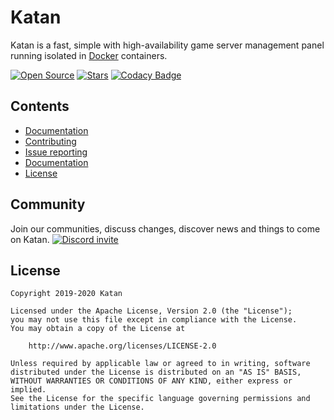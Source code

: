 # Katan
Katan is a fast, simple with high-availability game server management panel running isolated in [Docker](https://www.docker.com/) containers.

[![Open Source](https://badges.frapsoft.com/os/v1/open-source.svg?v=103)](https://github.com/ellerbrock/open-source-badges/)
[![Stars](https://img.shields.io/github/stars/KatanPanel/Katan.svg?color=1bcc1b)](https://github.com/KatanPanel/Katan/stargazers)
[![Codacy Badge](https://api.codacy.com/project/badge/Grade/a9844adeafb449f487368a84f5eb1df5)](https://www.codacy.com/app/KatanPanel/Katan?utm_source=github.com&amp;utm_medium=referral&amp;utm_content=KatanPanel/Katan&amp;utm_campaign=Badge_Grade)

## Contents
  * [Documentation](https://github.com/KatanPanel/Katan/wiki)
  * [Contributing](CONTRIBUTING.md)
  * [Issue reporting](https://github.com/KatanPanel/Katan/issues)
  * [Documentation](https://github.com/KatanPanel/Katan/wiki)
  * [License](LICENSE)
  
## Community
Join our communities, discuss changes, discover news and things to come on Katan.
[![Discord invite](https://invidget.switchblade.xyz/ey8dwsv)](https://discord.gg/ey8dwsv)

## License
```
Copyright 2019-2020 Katan

Licensed under the Apache License, Version 2.0 (the "License");
you may not use this file except in compliance with the License.
You may obtain a copy of the License at

    http://www.apache.org/licenses/LICENSE-2.0

Unless required by applicable law or agreed to in writing, software
distributed under the License is distributed on an "AS IS" BASIS,
WITHOUT WARRANTIES OR CONDITIONS OF ANY KIND, either express or implied.
See the License for the specific language governing permissions and
limitations under the License.
```
